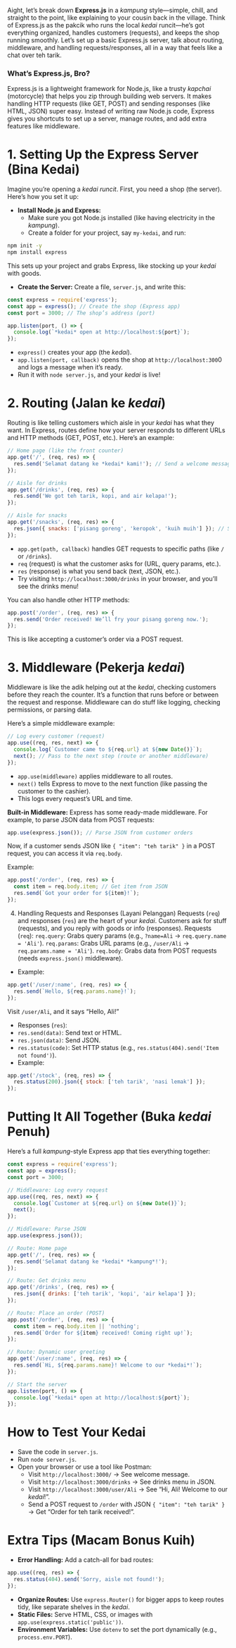 Aight, let’s break down **Express.js** in a *kampung* style—simple, chill, and straight to the point, like explaining to your cousin back in the village. Think of Express.js as the pakcik who runs the local *kedai* runcit—he’s got everything organized, handles customers (requests), and keeps the shop running smoothly. Let’s set up a basic Express.js server, talk about routing, middleware, and handling requests/responses, all in a way that feels like a chat over teh tarik.
### What’s Express.js, Bro?
Express.js is a lightweight framework for Node.js, like a trusty *kapchai* (motorcycle) that helps you zip through building web servers. It makes handling HTTP requests (like GET, POST) and sending responses (like HTML, JSON) super easy. Instead of writing raw Node.js code, Express gives you shortcuts to set up a server, manage routes, and add extra features like middleware.

# 1. Setting Up the Express Server (Bina Kedai)
Imagine you’re opening a **kedai* runcit*. First, you need a shop (the server). Here’s how you set it up:
* **Install Node.js and Express:**
  * Make sure you got Node.js installed (like having electricity in the *kampung*).
  * Create a folder for your project, say `my-kedai`, and run:
```bash
npm init -y
npm install express
```

This sets up your project and grabs Express, like stocking up your *kedai* with goods.

* **Create the Server:**
Create a file, `server.js`, and write this:
```javascript
const express = require('express');
const app = express(); // Create the shop (Express app)
const port = 3000; // The shop’s address (port)

app.listen(port, () => {
  console.log(`*kedai* open at http://localhost:${port}`);
});
```

* `express()` creates your app (the *kedai*).
* `app.listen(port, callback)` opens the shop at `http://localhost:300`0 and logs a message when it’s ready.
* Run it with `node server.js`, and your *kedai* is live!

# 2. Routing (Jalan ke *kedai*)
Routing is like telling customers which aisle in your *kedai* has what they want. In Express, routes define how your server responds to different URLs and HTTP methods (GET, POST, etc.).
Here’s an example:
```javascript
// Home page (like the front counter)
app.get('/', (req, res) => {
  res.send('Selamat datang ke *kedai* kami!'); // Send a welcome message
});

// Aisle for drinks
app.get('/drinks', (req, res) => {
  res.send('We got teh tarik, kopi, and air kelapa!');
});

// Aisle for snacks
app.get('/snacks', (req, res) => {
  res.json({ snacks: ['pisang goreng', 'keropok', 'kuih muih'] }); // Send JSON
});
```

* `app.get(path, callback)` handles GET requests to specific paths (like `/` or `/drinks`).
* `req` (request) is what the customer asks for (URL, query params, etc.).
* `res` (response) is what you send back (text, JSON, etc.).
* Try visiting `http://localhost:3000/drinks` in your browser, and you’ll see the drinks menu!

You can also handle other HTTP methods:

```javascript
app.post('/order', (req, res) => {
  res.send('Order received! We’ll fry your pisang goreng now.');
});
```

This is like accepting a customer’s order via a POST request.

# 3. Middleware (Pekerja *kedai*)
Middleware is like the adik helping out at the *kedai*, checking customers before they reach the counter. It’s a function that runs before or between the request and response. Middleware can do stuff like logging, checking permissions, or parsing data.

Here’s a simple middleware example:
```javascript
// Log every customer (request)
app.use((req, res, next) => {
  console.log(`Customer came to ${req.url} at ${new Date()}`);
  next(); // Pass to the next step (route or another middleware)
});
```
* `app.use(middleware)` applies middleware to all routes.
* `next()` tells Express to move to the next function (like passing the customer to the cashier).
* This logs every request’s URL and time.

**Built-in Middleware:**
Express has some ready-made middleware. For example, to parse JSON data from POST requests:
```javascript
app.use(express.json()); // Parse JSON from customer orders
```

Now, if a customer sends JSON like `{ "item": "teh tarik" }` in a POST request, you can access it via `req.body`.

Example:
```javascript
app.post('/order', (req, res) => {
  const item = req.body.item; // Get item from JSON
  res.send(`Got your order for ${item}!`);
});
```
4. Handling Requests and Responses (Layani Pelanggan)
Requests (`req`) and responses (`res`) are the heart of your *kedai*. Customers ask for stuff (requests), and you reply with goods or info (responses).
Requests (`req`):
`req.query`: Grabs query params (e.g., `?name=Ali` → `req.query.name = 'Ali'`).
`req.params`: Grabs URL params (e.g., `/user/Ali` → `req.params.name = 'Ali'`).
`req.body`: Grabs data from POST requests (needs `express.json()` middleware).
* Example:
```javascript
app.get('/user/:name', (req, res) => {
  res.send(`Hello, ${req.params.name}!`);
});
```

Visit `/user/Ali`, and it says “Hello, Ali!”

* Responses (`res`):
* `res.send(data)`: Send text or HTML.
* `res.json(data)`: Send JSON.
* `res.status(code)`: Set HTTP status (e.g., `res.status(404).send('Item not found')`).
* Example:
```javascript
app.get('/stock', (req, res) => {
  res.status(200).json({ stock: ['teh tarik', 'nasi lemak'] });
});
```

# Putting It All Together (Buka *kedai* Penuh)
Here’s a full *kampung*-style Express app that ties everything together:
```javascript
const express = require('express');
const app = express();
const port = 3000;

// Middleware: Log every request
app.use((req, res, next) => {
  console.log(`Customer at ${req.url} on ${new Date()}`);
  next();
});

// Middleware: Parse JSON
app.use(express.json());

// Route: Home page
app.get('/', (req, res) => {
  res.send('Selamat datang ke *kedai* *kampung*!');
});

// Route: Get drinks menu
app.get('/drinks', (req, res) => {
  res.json({ drinks: ['teh tarik', 'kopi', 'air kelapa'] });
});

// Route: Place an order (POST)
app.post('/order', (req, res) => {
  const item = req.body.item || 'nothing';
  res.send(`Order for ${item} received! Coming right up!`);
});

// Route: Dynamic user greeting
app.get('/user/:name', (req, res) => {
  res.send(`Hi, ${req.params.name}! Welcome to our *kedai*!`);
});

// Start the server
app.listen(port, () => {
  console.log(`*kedai* open at http://localhost:${port}`);
});
```

# How to Test Your Kedai
* Save the code in `server.js`.
* Run `node server.js`.
* Open your browser or use a tool like Postman:
  * Visit `http://localhost:3000/` → See welcome message.
  * Visit `http://localhost:3000/drinks` → See drinks menu in JSON.
  * Visit `http://localhost:3000/user/Ali` → See “Hi, Ali! Welcome to our *kedai*!”.
  * Send a POST request to `/order` with JSON `{ "item": "teh tarik" }` → Get “Order for teh tarik received!”.

# Extra Tips (Macam Bonus Kuih)
* **Error Handling:** Add a catch-all for bad routes:
```javascript
app.use((req, res) => {
  res.status(404).send('Sorry, aisle not found!');
});
```

* **Organize Routes:** Use `express.Router()` for bigger apps to keep routes tidy, like separate shelves in the *kedai*.
* **Static Files:** Serve HTML, CSS, or images with `app.use(express.static('public'))`.
* **Environment Variables:** Use `dotenv` to set the port dynamically (e.g., `process.env.PORT`).

